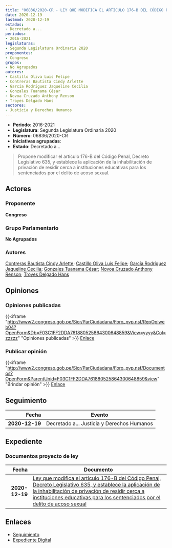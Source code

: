 ```yaml
---
title: "06836/2020-CR - LEY QUE MODIFICA EL ARTICULO 176-B DEL CÓDIGO PENAL, DECRETO LEGISLATIVO 635, Y ESTABLECE LA APLICACIÓN DE LA INHABILITACIÓN DE PRIVACIÓN DE RESIDIR CERCA A INSTITUCIONES EDUCATIVAS PARA LOS SENTENCIADOS POR EL DELITO DE ACOSO SEXUAL"
date: 2020-12-19
lastmod: 2020-12-19
estados:
- Decretado a...
periodos:
- 2016-2021
legislaturas:
- Segunda Legislatura Ordinaria 2020
proponentes:
- Congreso
grupos:
- No Agrupados
autores:
- Castillo Oliva Luis Felipe
- Contreras Bautista Cindy Arlette
- García Rodríguez Jaqueline Cecilia
- Gonzales Tuanama César
- Novoa Cruzado Anthony Renson
- Troyes Delgado Hans
sectores:
- Justicia y Derechos Humanos
---
```

- **Periodo**: 2016-2021
- **Legislatura**: Segunda Legislatura Ordinaria 2020
- **Número**: 06836/2020-CR
- **Iniciativas agrupadas**: 
- **Estado**: Decretado a...

> Propone modificar el artículo 176-B del Código Penal, Decreto Legislativo 635, y establece la aplicación de la inhabilitación de privación de residir cerca a instituciones educativas para los sentenciados por el delito de acoso sexual.


## Actores

### Proponente

**Congreso**

### Grupo Parlamentario

**No Agrupados**

### Autores

[Contreras Bautista Cindy Arlette](mailto:mailto:acontreras@congreso.gob.pe); [Castillo Oliva Luis Felipe](mailto:mailto:lcastilloo@congreso.gob.pe); [García Rodríguez Jaqueline Cecilia](mailto:mailto:jgarciar@congreso.gob.pe); [Gonzales Tuanama César](mailto:mailto:cgonzales@congreso.gob.pe); [Novoa Cruzado Anthony Renson](mailto:mailto:anovoa@congreso.gob.pe); [Troyes Delgado Hans](mailto:mailto:htroyes@congreso.gob.pe)

## Opiniones

### Opiniones publicadas

{{<iframe "http://www2.congreso.gob.pe/Sicr/ParCiudadana/Foro_pvp.nsf/RepOpiweb04?OpenForm&Db=F03C1FF2DDA761880525864300648859&View=yyyy&Col=zzzzz" "Opiniones publicadas" >}}
[Enlace](http://www2.congreso.gob.pe/Sicr/ParCiudadana/Foro_pvp.nsf/RepOpiweb04?OpenForm&Db=F03C1FF2DDA761880525864300648859&View=yyyy&Col=zzzzz)

### Publicar opinión

{{<iframe "http://www2.congreso.gob.pe/Sicr/ParCiudadana/Foro_pvp.nsf/Documentos?OpenForm&ParentUnid=F03C1FF2DDA761880525864300648859&view" "Brindar opinión" >}}
[Enlace](http://www2.congreso.gob.pe/Sicr/ParCiudadana/Foro_pvp.nsf/Documentos?OpenForm&ParentUnid=F03C1FF2DDA761880525864300648859&view)


## Seguimiento

| Fecha | Evento |
|------:|--------|
| **2020-12-19** | Decretado a... Justicia y Derechos Humanos |

## Expediente

### Documentos proyecto de ley

| Fecha | Documento |
|------:|-----------|
| **2020-12-19** | [Ley que modifica el artículo 176-B del Código Penal, Decreto Legislativo 635, y establece la aplicación de la inhabilitación de privación de residir cerca a instituciones educativas para los sentenciados por el delito de acoso sexual](http://www.leyes.congreso.gob.pe/Documentos/2016_2021/Proyectos_de_Ley_y_de_Resoluciones_Legislativas/PL06836-20201219.pdf) |

## Enlaces

- [Seguimiento](http://www2.congreso.gob.pe/Sicr/TraDocEstProc/CLProLey2016.nsf/f7fff46988ca05b1052578e100829cc7/be96d5591e7109740525864300677647?OpenDocument)
- [Expediente Digital](http://www2.congreso.gob.pe/Sicr/TraDocEstProc/Expvirt_2011.nsf/visbusqptramdoc1621/06836?opendocument)

